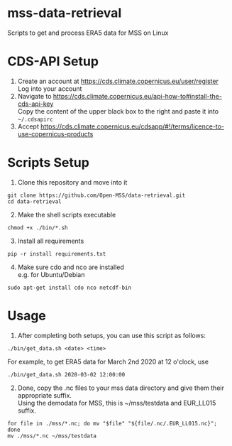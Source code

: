 # mss-data-retrieval
Scripts to get and process ERA5 data for MSS on Linux

# CDS-API Setup
1. Create an account at https://cds.climate.copernicus.eu/user/register \
Log into your account
2. Navigate to https://cds.climate.copernicus.eu/api-how-to#install-the-cds-api-key \
Copy the content of the upper black box to the right and paste it into `~/.cdsapirc`
5. Accept https://cds.climate.copernicus.eu/cdsapp/#!/terms/licence-to-use-copernicus-products

# Scripts Setup
1. Clone this repository and move into it
```
git clone https://github.com/Open-MSS/data-retrieval.git
cd data-retrieval
```
2. Make the shell scripts executable
```
chmod +x ./bin/*.sh
```
3. Install all requirements
```
pip -r install requirements.txt
```
4. Make sure cdo and nco are installed\
   e.g. for Ubuntu/Debian
```
sudo apt-get install cdo nco netcdf-bin
```

# Usage
1. After completing both setups, you can use this script as follows:
```
./bin/get_data.sh <date> <time>
```
For example, to get ERA5 data for March 2nd 2020 at 12 o'clock, use
```
./bin/get_data.sh 2020-03-02 12:00:00
```
2. Done, copy the .nc files to your mss data directory and give them their appropriate suffix.\
Using the demodata for MSS, this is ~/mss/testdata and EUR_LL015 suffix. 
```
for file in ./mss/*.nc; do mv "$file" "${file/.nc/.EUR_LL015.nc}"; done
mv ./mss/*.nc ~/mss/testdata
```
